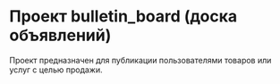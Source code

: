 # Проект bulletin_board (доска объявлений)

Проект предназначен для публикации пользователями товаров или услуг с целью
продажи. 